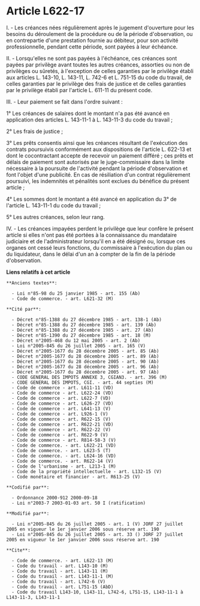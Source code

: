 # Article L622-17

I. - Les créances nées régulièrement après le jugement d'ouverture pour les besoins du déroulement de la procédure ou de la
période d'observation, ou en contrepartie d'une prestation fournie au débiteur, pour son activité professionnelle, pendant
cette période, sont payées à leur échéance.

II. - Lorsqu'elles ne sont pas payées à l'échéance, ces créances sont payées par privilège avant toutes les autres créances,
assorties ou non de privilèges ou sûretés, à l'exception de celles garanties par le privilège établi aux articles L. 143-10,
L. 143-11, L. 742-6 et L. 751-15 du code du travail, de celles garanties par le privilège des frais de justice et de celles
garanties par le privilège établi par l'article L. 611-11 du présent code.

III. - Leur paiement se fait dans l'ordre suivant :

1° Les créances de salaires dont le montant n'a pas été avancé en application des articles L. 143-11-1 à L. 143-11-3 du code
du travail ;

2° Les frais de justice ;

3° Les prêts consentis ainsi que les créances résultant de l'exécution des contrats poursuivis conformément aux dispositions
de l'article L. 622-13 et dont le cocontractant accepte de recevoir un paiement différé ; ces prêts et délais de paiement
sont autorisés par le juge-commissaire dans la limite nécessaire à la poursuite de l'activité pendant la période
d'observation et font l'objet d'une publicité. En cas de résiliation d'un contrat régulièrement poursuivi, les indemnités et
pénalités sont exclues du bénéfice du présent article ;

4° Les sommes dont le montant a été avancé en application du 3° de l'article L. 143-11-1 du code du travail ;

5° Les autres créances, selon leur rang.

IV. - Les créances impayées perdent le privilège que leur confère le présent article si elles n'ont pas été portées à la
connaissance du mandataire judiciaire et de l'administrateur lorsqu'il en a été désigné ou, lorsque ces organes ont cessé
leurs fonctions, du commissaire à l'exécution du plan ou du liquidateur, dans le délai d'un an à compter de la fin de la
période d'observation.

**Liens relatifs à cet article**

	**Anciens textes**:

	  - Loi n°85-98 du 25 janvier 1985 - art. 155 (Ab)
	  - Code de commerce. - art. L621-32 (M)

	**Cité par**:

	  - Décret n°85-1388 du 27 décembre 1985 - art. 138-1 (Ab)
	  - Décret n°85-1388 du 27 décembre 1985 - art. 139 (Ab)
	  - Décret n°85-1388 du 27 décembre 1985 - art. 27 (Ab)
	  - Décret n°85-1390 du 27 décembre 1985 - art. 18 (M)
	  - Décret n°2005-468 du 12 mai 2005 - art. 2 (Ab)
	  - Loi n°2005-845 du 26 juillet 2005 - art. 165 (V)
	  - Décret n°2005-1677 du 28 décembre 2005 - art. 85 (Ab)
	  - Décret n°2005-1677 du 28 décembre 2005 - art. 89 (Ab)
	  - Décret n°2005-1677 du 28 décembre 2005 - art. 90 (Ab)
	  - Décret n°2005-1677 du 28 décembre 2005 - art. 96 (Ab)
	  - Décret n°2005-1677 du 28 décembre 2005 - art. 97 (Ab)
	  - CODE GENERAL DES IMPOTS ANNEXE 3, CGIAN3. - art. 396 (M)
	  - CODE GENERAL DES IMPOTS, CGI. - art. 44 septies (M)
	  - Code de commerce - art. L611-11 (VD)
	  - Code de commerce - art. L622-24 (VD)
	  - Code de commerce - art. L622-7 (VD)
	  - Code de commerce - art. L626-27 (VD)
	  - Code de commerce - art. L641-13 (V)
	  - Code de commerce - art. L926-1 (V)
	  - Code de commerce - art. R622-15 (V)
	  - Code de commerce - art. R622-21 (VD)
	  - Code de commerce - art. R622-22 (V)
	  - Code de commerce - art. R622-9 (V)
	  - Code de commerce - art. R814-58-3 (V)
	  - Code de commerce. - art. L622-21 (VD)
	  - Code de commerce. - art. L623-5 (T)
	  - Code de commerce. - art. L624-16 (VD)
	  - Code de commerce. - art. R622-14 (V)
	  - Code de l'urbanisme - art. L213-1 (M)
	  - Code de la propriété intellectuelle - art. L132-15 (V)
	  - Code monétaire et financier - art. R613-25 (V)

	**Codifié par**:

	  - Ordonnance 2000-912 2000-09-18
	  - Loi n°2003-7 2003-01-03 art. 50 I (ratification)

	**Modifié par**:

	  - Loi n°2005-845 du 26 juillet 2005 - art. 1 (V) JORF 27 juillet 2005 en vigueur le 1er janvier 2006 sous réserve art. 190
	  - Loi n°2005-845 du 26 juillet 2005 - art. 33 () JORF 27 juillet 2005 en vigueur le 1er janvier 2006 sous réserve art. 190

	**Cite**:

	  - Code de commerce. - art. L622-13 (M)
	  - Code du travail - art. L143-10 (M)
	  - Code du travail - art. L143-11 (M)
	  - Code du travail - art. L143-11-1 (M)
	  - Code du travail - art. L742-6 (V)
	  - Code du travail - art. L751-15 (AbD)
	  - Code du travail L143-10, L143-11, L742-6, L751-15, L143-11-1 à L143-11-3, L143-11-1
